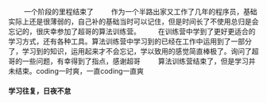 &nbsp;&nbsp;&nbsp;&nbsp;&nbsp;&nbsp;&nbsp;&nbsp;一个阶段的里程结束了
&nbsp;&nbsp;&nbsp;&nbsp;&nbsp;&nbsp;&nbsp;&nbsp;作为一个半路出家又工作了几年的程序员，基础实际上还是很薄弱的，自己补的基础当时可以记住，但是时间长了不使用总归是会忘记的，很庆幸参加了超哥的算法训练营。
&nbsp;&nbsp;&nbsp;&nbsp;&nbsp;&nbsp;&nbsp;&nbsp;在训练营中学到了更好更适合的学习方式，还有各种工具。算法训练营中学习到的已经在工作中运用到了一部分了，学习到的知识，运用起来才不会忘记，学以致用的感觉简直棒极了。询问了超哥的一些问题，有幸得到了指点，感谢超哥
&nbsp;&nbsp;&nbsp;&nbsp;&nbsp;&nbsp;&nbsp;&nbsp;算法训练营结束了，但是学习并未结束。coding一时爽，一直coding一直爽

#### 学习往复，日夜不怠